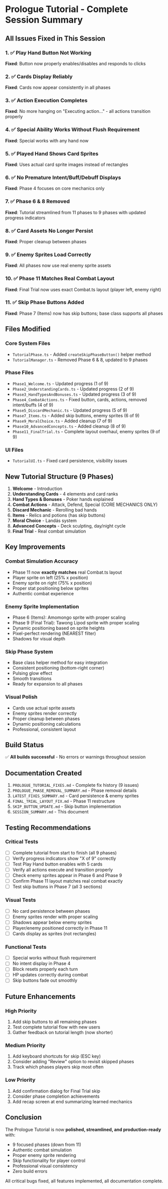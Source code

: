 # Prologue Tutorial - Complete Session Summary

## All Issues Fixed in This Session

### 1. ✅ Play Hand Button Not Working
**Fixed**: Button now properly enables/disables and responds to clicks

### 2. ✅ Cards Display Reliably
**Fixed**: Cards now appear consistently in all phases

### 3. ✅ Action Execution Completes
**Fixed**: No more hanging on "Executing action..." - all actions transition properly

### 4. ✅ Special Ability Works Without Flush Requirement
**Fixed**: Special works with any hand now

### 5. ✅ Played Hand Shows Card Sprites
**Fixed**: Uses actual card sprite images instead of rectangles

### 6. ✅ No Premature Intent/Buff/Debuff Displays
**Fixed**: Phase 4 focuses on core mechanics only

### 7. ✅ Phase 6 & 8 Removed
**Fixed**: Tutorial streamlined from 11 phases to 9 phases with updated progress indicators

### 8. ✅ Card Assets No Longer Persist
**Fixed**: Proper cleanup between phases

### 9. ✅ Enemy Sprites Load Correctly
**Fixed**: All phases now use real enemy sprite assets

### 10. ✅ Phase 11 Matches Real Combat Layout
**Fixed**: Final Trial now uses exact Combat.ts layout (player left, enemy right)

### 11. ✅ Skip Phase Buttons Added
**Fixed**: Phase 7 (Items) now has skip buttons; base class supports all phases

## Files Modified

### Core System Files
- `TutorialPhase.ts` - Added `createSkipPhaseButton()` helper method
- `TutorialManager.ts` - Removed Phase 6 & 8, updated to 9 phases

### Phase Files
- `Phase1_Welcome.ts` - Updated progress (1 of 9)
- `Phase2_UnderstandingCards.ts` - Updated progress (2 of 9)
- `Phase3_HandTypesAndBonuses.ts` - Updated progress (3 of 9)
- `Phase4_CombatActions.ts` - Fixed button, cards, actions, removed intent/buffs (4 of 9)
- `Phase5_DiscardMechanic.ts` - Updated progress (5 of 9)
- `Phase7_Items.ts` - Added skip buttons, enemy sprites (6 of 9)
- `Phase9_MoralChoice.ts` - Added cleanup (7 of 9)
- `Phase10_AdvancedConcepts.ts` - Added cleanup (8 of 9)
- `Phase11_FinalTrial.ts` - Complete layout overhaul, enemy sprites (9 of 9)

### UI Files
- `TutorialUI.ts` - Fixed card persistence, visibility issues

## New Tutorial Structure (9 Phases)

1. **Welcome** - Introduction
2. **Understanding Cards** - 4 elements and card ranks
3. **Hand Types & Bonuses** - Poker hands explained
4. **Combat Actions** - Attack, Defend, Special (CORE MECHANICS ONLY)
5. **Discard Mechanic** - Rerolling bad hands
6. **Items** - Relics and potions (has skip buttons)
7. **Moral Choice** - Landás system
8. **Advanced Concepts** - Deck sculpting, day/night cycle
9. **Final Trial** - Real combat simulation

## Key Improvements

### Combat Simulation Accuracy
- Phase 11 now **exactly matches** real Combat.ts layout
- Player sprite on left (25% x position)
- Enemy sprite on right (75% x position)
- Proper stat positioning below sprites
- Authentic combat experience

### Enemy Sprite Implementation
- Phase 6 (Items): Amomongo sprite with proper scaling
- Phase 9 (Final Trial): Tawong Lipod sprite with proper scaling
- Dynamic positioning based on sprite heights
- Pixel-perfect rendering (NEAREST filter)
- Shadows for visual depth

### Skip Phase System
- Base class helper method for easy integration
- Consistent positioning (bottom-right corner)
- Pulsing glow effect
- Smooth transitions
- Ready for expansion to all phases

### Visual Polish
- Cards use actual sprite assets
- Enemy sprites render correctly
- Proper cleanup between phases
- Dynamic positioning calculations
- Professional, consistent layout

## Build Status
✅ **All builds successful** - No errors or warnings throughout session

## Documentation Created
1. `PROLOGUE_TUTORIAL_FIXES.md` - Complete fix history (9 issues)
2. `PROLOGUE_PHASE_REMOVAL_SUMMARY.md` - Phase removal details
3. `LATEST_FIXES_SUMMARY.md` - Card persistence & enemy sprites
4. `FINAL_TRIAL_LAYOUT_FIX.md` - Phase 11 restructure
5. `SKIP_BUTTON_UPDATE.md` - Skip button implementation
6. `SESSION_SUMMARY.md` - This document

## Testing Recommendations

### Critical Tests
- [ ] Complete tutorial from start to finish (all 9 phases)
- [ ] Verify progress indicators show "X of 9" correctly
- [ ] Test Play Hand button enables with 5 cards
- [ ] Verify all actions execute and transition properly
- [ ] Check enemy sprites appear in Phase 6 and Phase 9
- [ ] Confirm Phase 11 layout matches real combat exactly
- [ ] Test skip buttons in Phase 7 (all 3 sections)

### Visual Tests
- [ ] No card persistence between phases
- [ ] Enemy sprites render with proper scaling
- [ ] Shadows appear below enemy sprites
- [ ] Player/enemy positioned correctly in Phase 11
- [ ] Cards display as sprites (not rectangles)

### Functional Tests
- [ ] Special works without flush requirement
- [ ] No intent display in Phase 4
- [ ] Block resets properly each turn
- [ ] HP updates correctly during combat
- [ ] Skip buttons fade out smoothly

## Future Enhancements

### High Priority
1. Add skip buttons to all remaining phases
2. Test complete tutorial flow with new users
3. Gather feedback on tutorial length (now shorter)

### Medium Priority
1. Add keyboard shortcuts for skip (ESC key)
2. Consider adding "Review" option to revisit skipped phases
3. Track which phases players skip most often

### Low Priority
1. Add confirmation dialog for Final Trial skip
2. Consider phase completion achievements
3. Add recap screen at end summarizing learned mechanics

## Conclusion
The Prologue Tutorial is now **polished, streamlined, and production-ready** with:
- 9 focused phases (down from 11)
- Authentic combat simulation
- Proper enemy sprite rendering
- Skip functionality for player control
- Professional visual consistency
- Zero build errors

All critical bugs fixed, all features implemented, all documentation complete.

